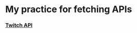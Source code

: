 # My practice for fetching APIs

### [Twitch API](https://cwenwen.github.io/APIsPractice/Twitch_API/)
